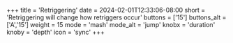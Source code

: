 +++
title = 'Retriggering'
date = 2024-02-01T12:33:06-08:00
short = 'Retriggering will change how retriggers occur'
buttons = ['15']
buttons_alt = ['A','15']
weight = 15
mode = 'mash'
mode_alt = 'jump'
knobx = 'duration'
knoby = 'depth'
icon = 'sync'
+++
